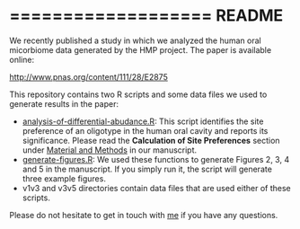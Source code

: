 ===================
README
===================

We recently published a study in which we analyzed the human oral micorbiome data generated by the HMP project. The paper is available online:

http://www.pnas.org/content/111/28/E2875

This repository contains two R scripts and some data files we used to generate results in the paper:

- [analysis-of-differential-abudance.R](https://github.com/meren/hmp-oral-microbiota/blob/master/analysis-of-differential-abudance.R): This script identifies the site preference of an oligotype in the human oral cavity and reports its significance. Please read the __Calculation of Site Preferences__ section under [Material and Methods](http://www.pnas.org/content/111/28/E2875.full#sec-18) in our manuscript.
- [generate-figures.R](https://github.com/meren/hmp-oral-microbiota/blob/master/generate-figures.R): We used these functions to generate Figures 2, 3, 4 and 5 in the manuscript. If you simply run it, the script will generate three example figures.
- v1v3 and v3v5 directories contain data files that are used either of these scripts.



Please do not hesitate to get in touch with [me](http://meren.org) if you have any questions.
